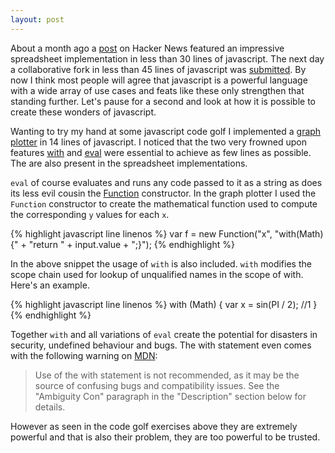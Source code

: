 ```yaml
---
layout: post
---
```


About a month ago a [post](http://news.ycombinator.com/item?id=6725387) on Hacker News featured an impressive spreadsheet implementation in less than 30 lines of javascript. The next day a collaborative fork in less than 45 lines of javascript was [submitted](https://news.ycombinator.com/item?id=6730084). By now I think most people will agree that javascript is a powerful language with a wide array of use cases and feats like these only strengthen that standing further. Let's pause for a second and look at how it is possible to create these wonders of javascript.

Wanting to try my hand at some javascript code golf I implemented a [graph plotter](http://codepen.io/k0nserv/pen/GbmAC) in 14 lines of javascript. I noticed that the two very frowned upon features [with](https://developer.mozilla.org/en-US/docs/Web/JavaScript/Reference/Statements/with) and [eval](https://developer.mozilla.org/en-US/docs/Web/JavaScript/Reference/Global_Objects/eval) were essential to achieve as few lines as possible. The are also present in the spreadsheet implementations.

`eval` of course evaluates and runs any code passed to it as a string as does its less evil cousin the [Function](https://developer.mozilla.org/en-US/docs/Web/JavaScript/Reference/Global_Objects/Function#Syntax) constructor. In the graph plotter I used the `Function` constructor to create the mathematical function used to compute the corresponding `y` values for each `x`.

{% highlight javascript line linenos %}
var f = new Function("x", 
"with(Math) {" + 
  "return " + input.value + 
";}");
{% endhighlight %}

In the above snippet the usage of `with` is also included. `with` modifies the scope chain used for lookup of unqualified names in the scope of with. Here's an example.

{% highlight javascript line linenos %}
with (Math) {
  var x = sin(PI / 2); //1
}
{% endhighlight %}

Together `with` and all variations of `eval` create the potential for disasters in security, undefined behaviour and bugs. The with statement even comes with the following warning on [MDN](https://developer.mozilla.org/en-US/):

>Use of the with statement is not recommended, as it may be the source of confusing bugs and compatibility issues. See the "Ambiguity Con" paragraph in the "Description" section below for details.

However as seen in the code golf exercises above they are extremely powerful and that is also their problem, they are too powerful to be trusted.

